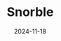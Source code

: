 ---  
layout: startup_page  
title: "Snorble"  
id: "snorble.com"  
permalink: "/snorblesnorble.com11182024/"  
website: "https://snorble.com"  
funding_round: "Seed"  
funding_amount: ""  
investors: "FinestLove VC"  
about: "Snorble develops AI-driven educational technology for children, focusing on cognitive, emotional, and physical development through an engaging smart companion that adapts to each child's growth. The company aims to prepare the next generation for success in a digital world."  
markets: "Educational Technology, AI, Consumer Electronics, Electronics, Natural Language Processing, Software, Speech Recognition"  
hq: "Skillman, New Jersey, United States"  
founded_year: "2019"  
linkedin: "https://www.linkedin.com/company/snorble"  
twitter: "https://twitter.com/teamsnorble"  
instagram: ""  
facebook: "https://www.facebook.com/TeamSnorble/"  
crunchbase: "https://www.crunchbase.com/organization/snorble-inc"  
pitchbook: "https://pitchbook.com/profiles/company/466112-26"  

date_display: "18-Nov-2024"  
date: "2024-11-18"

# SEO Optimization  
meta_title: "Snorble - Seed"  
meta_description: "Snorble, Snorble develops AI-driven educational technology for children, focusing on cognitive, emotional, and physical development through an engaging smart c..."  
meta_keywords: "Snorble, Educational Technology, AI, Consumer Electronics, Electronics, Natural Language Processing, Software, Speech Recognition, Seed funding"  
canonical_url: "https://startup.projectstartups.com/snorblesnorble.com11182024/"  
---